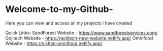 # Welcome-to-my-Github-
Here you can view and access all my projects I have created

Quick Links:
SandForest Website - https://www.sandforestservices.com/
Gojitech Website - https://gojitech-new-website.netlify.app/
Omnifood Website - https://vishan-omnifood.netlify.app/
